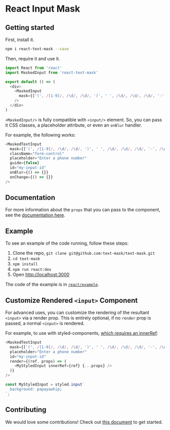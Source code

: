 # React Input Mask

## Getting started

First, install it.

```bash
npm i react-text-mask --save
```

Then, require it and use it.

```js
import React from 'react'
import MaskedInput from 'react-text-mask'

export default () => (
  <div>
    <MaskedInput
      mask={['(', /[1-9]/, /\d/, /\d/, ')', ' ', /\d/, /\d/, /\d/, '-', /\d/, /\d/, /\d/, /\d/]}
    />
  </div>
)
```

`<MaskedInput/>` is fully compatible with `<input/>` element. So, you can
pass it CSS classes, a placeholder attribute, or even an `onBlur` handler.

For example, the following works:

```js
<MaskedTextInput
  mask={['(', /[1-9]/, /\d/, /\d/, ')', ' ', /\d/, /\d/, /\d/, '-', /\d/, /\d/, /\d/, /\d/]}
  className="form-control"
  placeholder="Enter a phone number"
  guide={false}
  id="my-input-id"
  onBlur={() => {}}
  onChange={() => {}}
/>
```

## Documentation

For more information about the `props` that you can pass to the component, see
the [documentation here](https://github.com/text-mask/text-mask/blob/master/componentDocumentation.md#readme).

## Example

To see an example of the code running, follow these steps:

1. Clone the repo, `git clone git@github.com:text-mask/text-mask.git`
1. `cd text-mask`
1. `npm install`
1. `npm run react:dev`
1. Open [http://localhost:3000](http://localhost:3000)

The code of the example is in [`react/example`](https://github.com/text-mask/text-mask/tree/master/react/example).

## Customize Rendered `<input>` Component

For advanced uses, you can customize the rendering of the resultant `<input>` via a render prop.
This is entirely optional, if no `render` prop is passed, a normal `<input>` is rendered.

For example, to use with styled-components,
[which requires an innerRef](https://www.styled-components.com/docs/advanced#refs):

```js
<MaskedTextInput
  mask={['(', /[1-9]/, /\d/, /\d/, ')', ' ', /\d/, /\d/, /\d/, '-', /\d/, /\d/, /\d/, /\d/]}
  placeholder="Enter a phone number"
  id="my-input-id"
  render={(ref, props) => (
    <MyStyledInput innerRef={ref} {...props} />
  )}
/>

const MyStyledInput = styled.input`
  background: papayawhip;
`;
```

## Contributing

We would love some contributions! Check out [this document](https://github.com/text-mask/text-mask/blob/master/howToContribute.md#readme) to get started.
